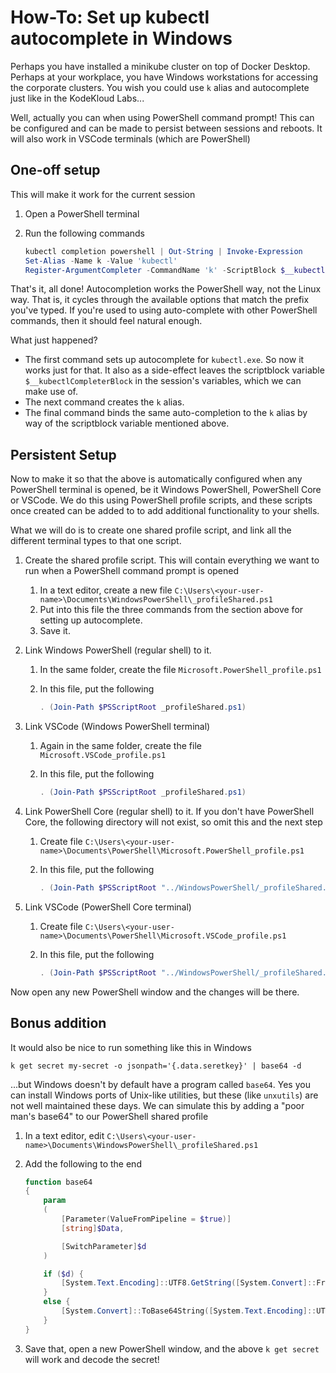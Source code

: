 # How-To: Set up kubectl autocomplete in Windows

Perhaps you have installed a minikube cluster on top of Docker Desktop. Perhaps at your workplace, you have Windows workstations for accessing the corporate clusters. You wish you could use `k` alias and autocomplete just like in the KodeKloud Labs...

Well, actually you can when using PowerShell command prompt! This can be configured and can be made to persist between sessions and reboots. It will also work in VSCode terminals (which are PowerShell)

## One-off setup

This will make it work for the current session

1. Open a PowerShell terminal
1. Run the following commands

    ```powershell
    kubectl completion powershell | Out-String | Invoke-Expression
    Set-Alias -Name k -Value 'kubectl'
    Register-ArgumentCompleter -CommandName 'k' -ScriptBlock $__kubectlCompleterBlock
    ```

That's it, all done! Autocompletion works the PowerShell way, not the Linux way. That is, it cycles through the available options that match the prefix you've typed. If you're used to using auto-complete with other PowerShell commands, then it should feel natural enough.

What just happened?

* The first command sets up autocomplete for `kubectl.exe`. So now it works just for that. It also as a side-effect leaves the scriptblock variable `$__kubectlCompleterBlock` in the session's variables, which we can make use of.
* The next command creates the `k` alias.
* The final command binds the same auto-completion to the `k` alias by way of the scriptblock variable mentioned above.

## Persistent Setup

Now to make it so that the above is automatically configured when any PowerShell terminal is opened, be it Windows PowerShell, PowerShell Core or VSCode. We do this using PowerShell profile scripts, and these scripts once created can be added to to add additional functionality to your shells.

What we will do is to create one shared profile script, and link all the different terminal types to that one script.

1.  Create the shared profile script. This will contain everything we want to run when a PowerShell command prompt is opened

    1. In a text editor, create a new file `C:\Users\<your-user-name>\Documents\WindowsPowerShell\_profileShared.ps1`
    1. Put into this file the three commands from the section above for setting up autocomplete.
    1. Save it.

1.  Link Windows PowerShell (regular shell) to it.

    1. In the same folder, create the file `Microsoft.PowerShell_profile.ps1`
    1. In this file, put the following

        ```powershell
        . (Join-Path $PSScriptRoot _profileShared.ps1)
        ```

1.  Link VSCode (Windows PowerShell terminal)

    1. Again in the same folder, create the file `Microsoft.VSCode_profile.ps1`
    1. In this file, put the following

        ```powershell
        . (Join-Path $PSScriptRoot _profileShared.ps1)
        ```

1.  Link PowerShell Core (regular shell) to it. If you don't have PowerShell Core, the following directory will not exist, so omit this and the next step

    1. Create file `C:\Users\<your-user-name>\Documents\PowerShell\Microsoft.PowerShell_profile.ps1`
    1. In this file, put the following

        ```powershell
        . (Join-Path $PSScriptRoot "../WindowsPowerShell/_profileShared.ps1")
        ```

1.  Link VSCode (PowerShell Core terminal)

    1. Create file `C:\Users\<your-user-name>\Documents\PowerShell\Microsoft.VSCode_profile.ps1`
    1. In this file, put the following

        ```powershell
        . (Join-Path $PSScriptRoot "../WindowsPowerShell/_profileShared.ps1")
        ```

Now open any new PowerShell window and the changes will be there.

## Bonus addition

It would also be nice to run something like this in Windows

```
k get secret my-secret -o jsonpath='{.data.seretkey}' | base64 -d
```

...but Windows doesn't by default have a program called `base64`. Yes you can install Windows ports of Unix-like utilities, but these (like `unxutils`) are not well maintained these days. We can simulate this by adding a "poor man's base64" to our PowerShell shared profile

1. In a text editor, edit `C:\Users\<your-user-name>\Documents\WindowsPowerShell\_profileShared.ps1`
1. Add the following to the end

    ```powershell
    function base64
    {
        param
        (
            [Parameter(ValueFromPipeline = $true)]
            [string]$Data,

            [SwitchParameter]$d
        )

        if ($d) {
            [System.Text.Encoding]::UTF8.GetString([System.Convert]::FromBase64String($Data))
        }
        else {
            [System.Convert]::ToBase64String([System.Text.Encoding]::UTF8.GetBytes($Data))
        }
    }
    ```
1. Save that, open a new PowerShell window, and the above `k get secret` will work and decode the secret!